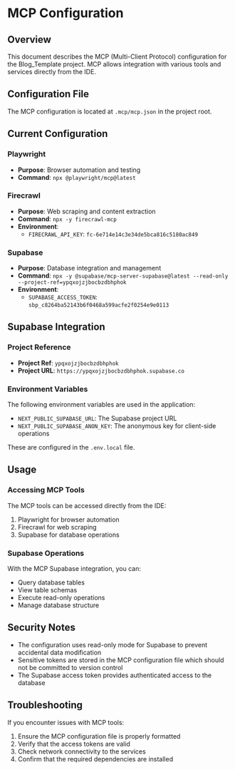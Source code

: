 # MCP Configuration

## Overview
This document describes the MCP (Multi-Client Protocol) configuration for the Blog_Template project. MCP allows integration with various tools and services directly from the IDE.

## Configuration File
The MCP configuration is located at `.mcp/mcp.json` in the project root.

## Current Configuration

### Playwright
- **Purpose**: Browser automation and testing
- **Command**: `npx @playwright/mcp@latest`

### Firecrawl
- **Purpose**: Web scraping and content extraction
- **Command**: `npx -y firecrawl-mcp`
- **Environment**: 
  - `FIRECRAWL_API_KEY`: `fc-6e714e14c3e34de5bca816c5180ac849`

### Supabase
- **Purpose**: Database integration and management
- **Command**: `npx -y @supabase/mcp-server-supabase@latest --read-only --project-ref=ypqxojzjbocbzdbhphok`
- **Environment**: 
  - `SUPABASE_ACCESS_TOKEN`: `sbp_c8264ba52143b6f0468a599acfe2f0254e9e0113`

## Supabase Integration

### Project Reference
- **Project Ref**: `ypqxojzjbocbzdbhphok`
- **Project URL**: `https://ypqxojzjbocbzdbhphok.supabase.co`

### Environment Variables
The following environment variables are used in the application:
- `NEXT_PUBLIC_SUPABASE_URL`: The Supabase project URL
- `NEXT_PUBLIC_SUPABASE_ANON_KEY`: The anonymous key for client-side operations

These are configured in the `.env.local` file.

## Usage

### Accessing MCP Tools
The MCP tools can be accessed directly from the IDE:
1. Playwright for browser automation
2. Firecrawl for web scraping
3. Supabase for database operations

### Supabase Operations
With the MCP Supabase integration, you can:
- Query database tables
- View table schemas
- Execute read-only operations
- Manage database structure

## Security Notes
- The configuration uses read-only mode for Supabase to prevent accidental data modification
- Sensitive tokens are stored in the MCP configuration file which should not be committed to version control
- The Supabase access token provides authenticated access to the database

## Troubleshooting
If you encounter issues with MCP tools:
1. Ensure the MCP configuration file is properly formatted
2. Verify that the access tokens are valid
3. Check network connectivity to the services
4. Confirm that the required dependencies are installed